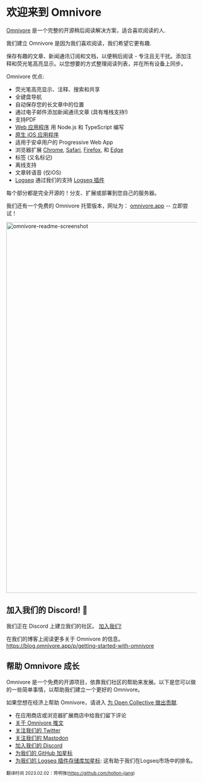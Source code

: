 # 欢迎来到 Omnivore

[Omnivore](https://omnivore.app) 是一个完整的开源稍后阅读解决方案，适合喜欢阅读的人.

我们建立 Omnivore 是因为我们喜欢阅读，我们希望它更有趣.

保存有趣的文章、新闻通讯订阅和文档，以便稍后阅读 - 专注且无干扰。添加注释和荧光笔高亮显示。以您想要的方式整理阅读列表，并在所有设备上同步。

Omnivore 优点:

- 荧光笔高亮显示、注释、搜索和共享
- 全键盘导航
- 自动保存您的长文章中的位置
- 通过电子邮件添加新闻通讯文章 (具有堆栈支持!)
- 支持PDF
- [Web 应用程序](https://omnivore.app/) 用 Node.js 和 TypeScript 编写
- [原生 iOS 应用程序](https://omnivore.app/install/ios)
- 适用于安卓用户的 Progressive Web App
- 浏览器扩展 [Chrome](https://omnivore.app/install/chrome), [Safari](https://omnivore.app/install/safari), [Firefox](https://omnivore.app/install/firefox), 和 [Edge](https://omnivore.app/install/edge)
- 标签 (又名标记)
- 离线支持
- 文章转语音 (仅iOS)
- [Logseq](https://logseq.com/) 通过我们的支持 [Logseq 插件](https://github.com/omnivore-app/logseq-omnivore)

每个部分都是完全开源的！分支、扩展或部署到您自己的服务器。

我们还有一个免费的 Omnivore 托管版本，网址为： [omnivore.app](https://omnivore.app/) -- 立即尝试！

<img width="981" alt="omnivore-readme-screenshot" src="https://user-images.githubusercontent.com/75189/153696698-9e4f1bdd-5954-465b-8ab0-b4eacc60f779.png">

## 加入我们的 Discord! :speech_balloon:

我们正在 Discord 上建立我们的社区。 [加入我们!](https://discord.gg/h2z5rppzz9)

在我们的博客上阅读更多关于 Omnivore 的信息。 <https://blog.omnivore.app/p/getting-started-with-omnivore>

## 帮助 Omnivore 成长

Omnivore 是一个免费的开源项目，依靠我们社区的帮助来发展。以下是您可以做的一些简单事情，以帮助我们建立一个更好的 Omnivore。

如果您想在经济上帮助 Omnivore，请进入 [为 Open Collective 做出贡献](https://opencollective.com/omnivore).

- 在应用商店或浏览器扩展商店中给我们留下评论
- [关于 Omnivore 推文](https://twitter.com/intent/tweet?text=I%20recently%20started%20using%20@OmnivoreApp%20as%20a%20free,%20open-source%20read-it-later%20app.%20Check%20it%20out:%20https://omnivore.app)
- [关注我们的 Twitter](https://twitter.com/omnivoreapp)
- [关注我们的 Mastodon](https://pkm.social/@omnivore)
- [加入我们的 Discord](https://discord.gg/h2z5rppzz9)
- [为我们的 GitHub 加星标](https://github.com/omnivore-app/omnivore)
- [为我们的 Logseq 插件存储库加星标](https://github.com/omnivore-app/logseq-omnivore): 这有助于我们在Logseq市场中的排名。


<sub>翻译时间 2023.02.02：蒋明强(https://github.com/holton-jiang)</sub>
